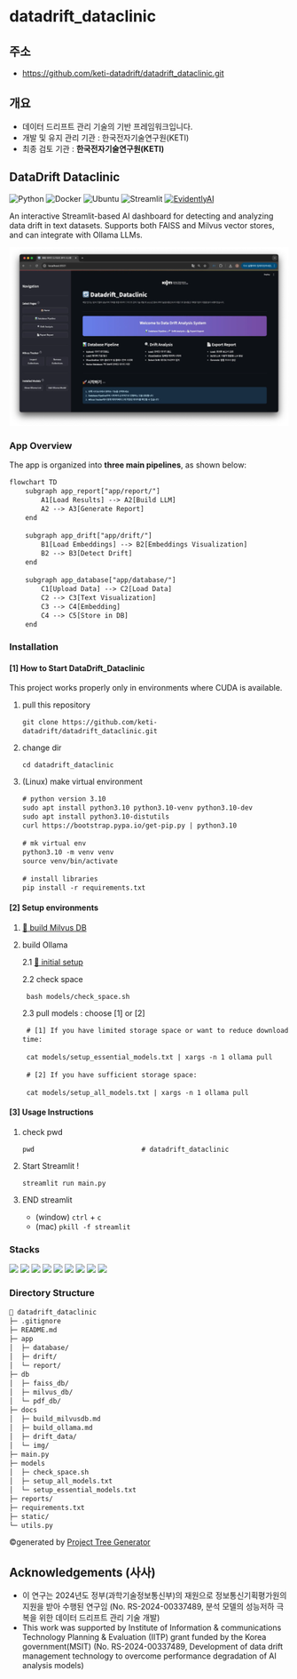 # datadrift_dataclinic

## 주소
- https://github.com/keti-datadrift/datadrift_dataclinic.git

## 개요
- 데이터 드리프트 관리 기술의 기반 프레임워크입니다.
- 개발 및 유지 관리 기관 : 한국전자기술연구원(KETI)
- 최종 검토 기관 : __한국전자기술연구원(KETI)__

## DataDrift Dataclinic

![Python](https://img.shields.io/badge/Python-3.10-blue?logo=python&logoColor=white) ![Docker](https://img.shields.io/badge/Docker-26.1.3-0db7ed?logo=Docker&logoColor=white) ![Ubuntu](https://img.shields.io/badge/Ubuntu-22.04-0db7ed?logo=ubuntu&logoColor=white) ![Streamlit](https://img.shields.io/badge/Streamlit-1.48.0-ff4b4b?logo=streamlit&logoColor=white) [![EvidentlyAI](https://img.shields.io/badge/EvidentlyAI-0.5.1-ed0302?logo=EvidentlyAI&logoColor=white)](https://github.com/evidentlyai/evidently/tree/v0.5.1)


An interactive Streamlit-based AI dashboard for detecting and analyzing data drift in text datasets. Supports both FAISS and Milvus vector stores, and can integrate with Ollama LLMs.

![main_page](docs/img/main_page.png)

### App Overview
The app is organized into **three main pipelines**, as shown below:

```mermaid
flowchart TD
    subgraph app_report["app/report/"]
        A1[Load Results] --> A2[Build LLM]
        A2 --> A3[Generate Report]
    end

    subgraph app_drift["app/drift/"]
        B1[Load Embeddings] --> B2[Embeddings Visualization]
        B2 --> B3[Detect Drift]
    end

    subgraph app_database["app/database/"]
        C1[Upload Data] --> C2[Load Data]
        C2 --> C3[Text Visualization]
        C3 --> C4[Embedding]
        C4 --> C5[Store in DB]
    end
```

### Installation

#### [1] How to Start DataDrift_Dataclinic 
This project works properly only in environments where CUDA is available.

1. pull this repository
    ```
    git clone https://github.com/keti-datadrift/datadrift_dataclinic.git
    ```
2. change dir
    ```
    cd datadrift_dataclinic
    ```
3. (Linux) make virtual environment
    ```
    # python version 3.10
    sudo apt install python3.10 python3.10-venv python3.10-dev
    sudo apt install python3.10-distutils
    curl https://bootstrap.pypa.io/get-pip.py | python3.10
    
    # mk virtual env
    python3.10 -m venv venv
    source venv/bin/activate

    # install libraries
    pip install -r requirements.txt
    ```

#### [2] Setup environments

1. [🔗 build Milvus DB](docs/build_milvusdb.md)

2. build Ollama
    
    2.1 [🔗 initial setup](docs/build_ollama.md)
    
    2.2 check space

        bash models/check_space.sh

    2.3 pull models
        : choose [1] or [2]
        
        # [1] If you have limited storage space or want to reduce download time:
        
        cat models/setup_essential_models.txt | xargs -n 1 ollama pull
        
        # [2] If you have sufficient storage space:
        
        cat models/setup_all_models.txt | xargs -n 1 ollama pull
        

#### [3] Usage Instructions
1. check pwd
    ```
    pwd                           # datadrift_dataclinic
    ```
2. Start Streamlit !
    ```
    streamlit run main.py
    ```
3. END streamlit 

    - (window) `ctrl` + `c`
    - (mac) `pkill -f streamlit`

### Stacks
<img src="https://img.shields.io/badge/Python-3776AB?style=flat&logo=Python&logoColor=white" height="24"> <img src="https://img.shields.io/badge/Streamlit-FF4B4B?style=flat&logo=Streamlit&logoColor=white" height="24"> <img src="https://img.shields.io/badge/HTML5-E34F26?style=flat&logo=HTML5&logoColor=white" height="24"> <img src="https://img.shields.io/badge/CSS-663399?style=flat&logo=CSS&logoColor=white" height="24"> <img src="https://img.shields.io/badge/Milvus-00A1EA?style=flat&logo=Milvus&logoColor=white" height="24"> <img src="https://img.shields.io/badge/Ollama-000000?style=flat&logo=Ollama&logoColor=white" height="24"> <img src="https://img.shields.io/badge/LangChain-1C3C3C?style=flat&logo=LangChain&logoColor=white" height="24"> <img src="https://img.shields.io/badge/Pytorch-EE4C2C?style=flat&logo=Pytorch&logoColor=white" height="24"> <img src="https://img.shields.io/badge/HuggingFace-FFD21E?style=flat&logo=HuggingFace&logoColor=white" height="24">  

### Directory Structure
```
🔄 datadrift_dataclinic
├─ .gitignore
├─ README.md
├─ app
│  ├─ database/
│  ├─ drift/
│  └─ report/
├─ db
│  ├─ faiss_db/
│  ├─ milvus_db/
│  └─ pdf_db/
├─ docs
│  ├─ build_milvusdb.md
│  ├─ build_ollama.md
│  ├─ drift_data/
│  └─ img/
├─ main.py
├─ models
│  ├─ check_space.sh
│  ├─ setup_all_models.txt
│  └─ setup_essential_models.txt
├─ reports/
├─ requirements.txt
├─ static/
└─ utils.py
```
©generated by [Project Tree Generator](https://woochanleee.github.io/project-tree-generator)


## Acknowledgements (사사)
- 이 연구는 2024년도 정부(과학기술정보통신부)의 재원으로 정보통신기획평가원의 지원을 받아 수행된 연구임 (No. RS-2024-00337489, 분석 모델의 성능저하 극복을 위한 데이터 드리프트 관리 기술 개발)
- This work was supported by Institute of Information & communications Technology Planning & Evaluation (IITP) grant funded by the Korea government(MSIT) (No. RS-2024-00337489, Development of data drift management technology to overcome performance degradation of AI analysis models)
